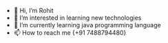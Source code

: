 - 👋 Hi, I’m Rohit 
- 👀 I’m interested in learning new technologies
- 🌱 I’m currently learning java programming language 
- 📫 How to reach me {+91 7488794480}

